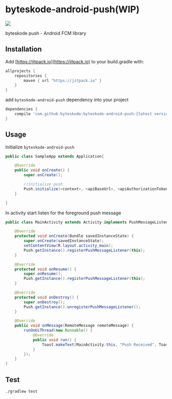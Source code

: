 byteskode-android-push(WIP)
=========================

[![](https://jitpack.io/v/lykmapipo/byteskode-android-push.svg)](https://jitpack.io/#lykmapipo/byteskode-android-push)


byteskode push - Android FCM library

## Installation
Add [https://jitpack.io](https://jitpack.io) to your build.gradle with:
```gradle
allprojects {
    repositories {
        maven { url "https://jitpack.io" }
    }
}
```
add `byteskode-android-push` dependency into your project

```gradle
dependencies {
    compile 'com.github.byteskode:byteskode-android-push:{latest version}'
}
```

## Usage

Initialize `byteskode-android-push`

```java
public class SampleApp extends Application{

    @Override
    public void onCreate() {
        super.onCreate();

        //initialize push
        Push.initialize(<context>, <apiBaseUrl>, <apiAuthorizationToken>);
    }

}
```

In activity start listen for the foreground push message

```java
public class MainActivity extends Activity implements PushMessageListener {

    @Override
    protected void onCreate(Bundle savedInstanceState) {
        super.onCreate(savedInstanceState);
        setContentView(R.layout.activity_main);
        Push.getInstance().registerPushMessageListener(this);
    }

    @Override
    protected void onResume() {
        super.onResume();
        Push.getInstance().registerPushMessageListener(this);
    }

    @Override
    protected void onDestroy() {
        super.onDestroy();
        Push.getInstance().unregisterPushMessageListener();
    }

    @Override
    public void onMessage(RemoteMessage remoteMessage) {
        runOnUiThread(new Runnable() {
            @Override
            public void run() {
                Toast.makeText(MainActivity.this, "Push Received", Toast.LENGTH_SHORT).show();
            }
        });
    }
}
```

## Test
```sh
./gradlew test
```
